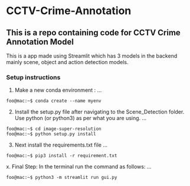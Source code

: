 # CCTV-Crime-Annotation
## This is a repo containing code for CCTV Crime Annotation Model

This is a app made using Streamlit which has 3 models in the backend mainly scene, object 
and action detection models. 

### Setup instructions 
1. Make a new conda environment :
... 
```console
foo@mac:~$ conda create --name myenv
```

2. Install the setup.py file after navigating to the Scene_Detection folder. Use python (or python3) as per 
what you are using. 
...
```console
foo@mac:~$ cd image-super-resolution
foo@mac:~$ python setup.py install
```

3. Next install the requirements.txt file 
...
```console
foo@mac:~$ pip3 install -r requirement.txt
```

x. Final Step: In the terminal run the command as follows:
...
```console
foo@mac:~$ python3 -m streamlit run gui.py
```
